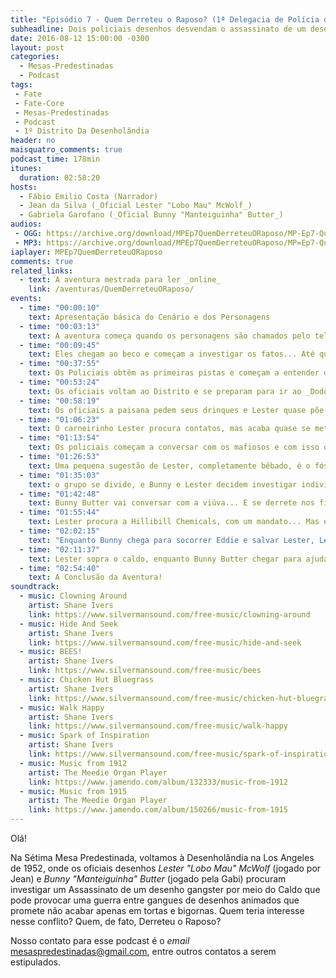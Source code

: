 ```yaml
---
title: "Episódio 7 - Quem Derreteu o Raposo? (1ª Delegacia de Polícia da Desenholândia)"
subheadline: Dois policiais desenhos desvendam o assassinato de um desenho raposa!
date: 2016-08-12 15:00:00 -0300
layout: post
categories:
  - Mesas-Predestinadas
  - Podcast
tags:
 - Fate
 - Fate-Core
 - Mesas-Predestinadas
 - Podcast
 - 1º Distrito Da Desenholândia
header: no
maisquatro_comments: true 
podcast_time: 178min
itunes:
  duration: 02:58:20
hosts:
  - Fábio Emilio Costa (Narrador)
  - Jean da Silva (_Oficial Lester "Lobo Mau" McWolf_)
  - Gabriela Garofano (_Oficial Bunny "Manteiguinha" Butter_)
audios:
 - OGG: https://archive.org/download/MPEp7QuemDerreteuORaposo/MP-Ep7-QuemDerreteuORaposo.ogg
 - MP3: https://archive.org/download/MPEp7QuemDerreteuORaposo/MP=Ep7-QuemDerreteuORaposo.mp3
iaplayer: MPEp7QuemDerreteuORaposo
comments: true
related_links:
  - text: A aventura mestrada para ler _online_
    link: /aventuras/QuemDerreteuORaposo/
events:
  - time: "00:00:10"
    text: Apresentação básica do Cenário e dos Personagens
  - time: "00:03:13"
    text: A aventura começa quando os personagens são chamados pelo telefone
  - time: "00:09:45"
    text: Eles chegam ao beco e começam a investigar os fatos... Até que alguns gangsters se intrometem...
  - time: "00:37:55"
    text: Os Policiais obtêm as primeiras pistas e começam a entender que o Assassinato por Caldo é maior do que aparenta
  - time: "00:53:24"
    text: Os oficiais voltam ao Distrito e se preparam para ir ao _Dodô Pirado_
  - time: "00:58:19"
    text: Os oficiais a paisana pedem seus drinques e Lester quase põe tudo a perder, até que Bunny faz ele virar um carneirinho! LITERALMENTE!!!!!
  - time: "01:06:23"
    text: O carneirinho Lester procura contatos, mas acaba quase se metendo em confusão com gangsters locais, mas Bunny procura socorrê-lo!
  - time: "01:13:54"
    text: Os policiais começam a conversar com os mafiosos e com isso obterem informações sobre o caso.
  - time: "01:26:53"
    text: Uma pequena sugestão de Lester, completamente bêbado, é o fósforo que estoura o barril de pólvora de uma guerra de gangues
  - time: "01:35:03"
    text: o grupo se divide, e Bunny e Lester decidem investigar individualmente parte das pistas
  - time: "01:42:48"
    text: Bunny Butter vai conversar com a viúva... E se derrete nos filhinhos do casal...
  - time: "01:55:44"
    text: Lester procura a Hillibill Chemicals, com um mandato... Mas ele está pegando algo maior do que consegue morder!
  - time: "02:02:15"
    text: "Enquanto Bunny chega para socorrer Eddie e salvar Lester, Lester descobre quem é o fornecedor de Caldo para O'Toole!"
  - time: "02:11:37"
    text: Lester sopra o caldo, enquanto Bunny Butter chegar para ajudar... E com isso começa um conflito!
  - time: "02:54:40"
    text: A Conclusão da Aventura!
soundtrack:
  - music: Clowning Around
    artist: Shane Ivers
    link: https://www.silvermansound.com/free-music/clowning-around
  - music: Hide And Seek
    artist: Shane Ivers
    link: https://www.silvermansound.com/free-music/hide-and-seek
  - music: BEES!
    artist: Shane Ivers
    link: https://www.silvermansound.com/free-music/bees
  - music: Chicken Hut Bluegrass
    artist: Shane Ivers
    link: https://www.silvermansound.com/free-music/chicken-hut-bluegrass
  - music: Walk Happy
    artist: Shane Ivers
    link: https://www.silvermansound.com/free-music/walk-happy
  - music: Spark of Inspiration
    artist: Shane Ivers
    link: https://www.silvermansound.com/free-music/spark-of-inspiration
  - music: Music from 1912
    artist: The Meedie Organ Player
    link: https://www.jamendo.com/album/132333/music-from-1912
  - music: Music from 1915
    artist: The Meedie Organ Player
    link: https://www.jamendo.com/album/150266/music-from-1915        
---
```


Olá!

Na Sétima Mesa Predestinada, voltamos à Desenholândia na Los Angeles de 1952, onde os oficiais desenhos _Lester "Lobo Mau" McWolf_ (jogado por Jean) e _Bunny "Manteiguinha" Butter_ (jogado pela Gabi) procuram investigar um Assassinato de um desenho gangster por meio do Caldo que pode provocar uma guerra entre gangues de desenhos animados que promete não acabar apenas em tortas e bigornas. Quem teria interesse nesse conflito? Quem, de fato, Derreteu o Raposo?

Nosso contato para esse podcast é o _email_ <mesaspredestinadas@gmail.com>, entre outros contatos a serem estipulados.


[fatemasters]: http://fatemasters.github.io
[rolandomaisquatro]: http://rolandomaisquatro.github.io
[camundongos-aventureiros]: https://pt.wikipedia.org/wiki/The_Country_Mouse_and_the_City_Mouse_Adventures
